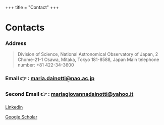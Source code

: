 +++
title = "Contact"
+++
# Contacts

### Address

> Division of Science, National Astronomical Observatory of Japan, 2 Chome-21-1 Osawa, Mitaka, Tokyo 181-8588, Japan
> Main telephone number: +81 422-34-3600

### Email 👉 : maria.dainotti@nao.ac.jp

### Second Email 👉 : mariagiovannadainotti@yahoo.it

[Linkedin](https://www.linkedin.com/in/maria-giovanna-dainotti-52392049/)

[Google Scholar](https://scholar.google.com/citations?user=1NXy7lIAAAAJ&hl=en)